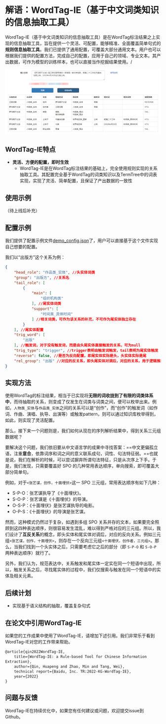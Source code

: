 # 解语：WordTag-IE（基于中文词类知识的信息抽取工具）

WordTag-IE（基于中文词类知识的信息抽取工具）是在WordTag标注结果之上实现的信息抽取工具，旨在提供一个灵活、可配置，能够精准、全面覆盖简单句式的**规则信息抽取工具**。我们已提供了通用配置，可覆盖大部分通用文本。用户也可以根据我们提供的配置方法，完成自己的配置，应用于自己的领域、专业文本。其产出数据，可作为模型的训练样本，也可以直接当作挖掘结果使用。/

![](../doc/img/wordtag-ie-example.png)

## WordTag-IE特点

- **灵活、方便的配置，即时生效**
  - WordTag-IE是在WordTag标注结果的基础上，完全使用规则实现的关系抽取工具。其配置完全基于WordTag的词类知识以及TermTree中的词表实现，实现了灵活、简单配置，且保证了产出数据的一致性

## 使用示例

（待上线后补充）

## 配置示例

我们提供了配置示例文件[demo_config.json](./demo_config.json)了，用户可以直接基于这个文件实现自己想要的配置。

我们以“出版方”这个关系为例：

```json
{
    "head_role": "作品类_实体", //头实体词类
    "group": "出版方", //关系名
    "tail_role": [
        {
            "main": [
                "组织机构类"
            ], //尾实体词类
            "support": [
                "时间类_具体时间"
            ] //相关词类，可作为该关系的补充，不可作为尾实体独立存在
        }
    ], //尾实体配置
    "trig_word": [
        "出版"
    ], //触发词，对于没有触发词，而是由头尾实体直接触发的关系，可为null
    "trig_type": "trigger", //trigger表明由触发词触发，tail表明为尾实体触发
    "reverse": false, //是否为反向配置，即尾实体实际是头，头实体实际是尾
    "rel_group": "出版" //对应的反关系，即头尾实体对调后，对应的关系，用于逻辑推断
}
```

## 实现方法

使用WordTag的标注结果，相当于已实现将**无限的词收拢到了有限的词类体系中**，而待抽取的关系，则变成了仅发生在词类与词类之间，便可以枚举出来。例如，`人物类_实体`与`作品类_实体`之间的关系可以是“创作”，而“创作”的触发词（如作词、作曲、演唱、执导、出演等）或触发pattern，则可以通过知识库枚举得到，如此，则实现了灵活配置。

那么，接下来一个问题则是，我们如何从现在的序列解析结果中，得到关系三元组数据呢？

要解决这个问题，我们依旧要从中文语言学的成果中寻找答案：==中文更偏孤立语，注重**意合**，依靠词序和词之间的意义联系成句，词性、句法特征弱。==也就是说，我们在解析的时候，可以尝试摒弃所谓句法特征，只是从次序上下手。于是，我们发现，只需要覆盖好 SPO 的几种常用表达顺序，单向搜索，即可覆盖大部分简单句。

例如，对于`<张艺谋，创作，十面埋伏>`这一 SPO 三元组，常用表达顺序有如下几种：

- S-P-O：张艺谋执导了《十面埋伏》。
- S-O-P：张艺谋是《十面埋伏》的导演。
- O-S-P：《十面埋伏》是张艺谋执导的电影。
- O-P-S：《十面埋伏》的导演是张艺谋。

然而，这种模式仍然过于复杂，如遇到多组 SPO 关系并存的文本，如果要完全照顾到这四种表达顺序，则很容易发生混乱，难以得到严格对应的三元组。所以，我们设计了**互反关系**的概念，即头实体和尾实体对调后，对应的反向关系。例如三元组`<张艺谋，创作，十面埋伏>`，则存在一个反向三元组`<十面埋伏，创作者，三元组>`。那么，当我们找到一个头实体之后，只需要考虑它之后的部分（即 `S-P-O` 和 `S-O-P` 两种表达顺序）就行了。

另外，我们认为，规范表达中，关系触发和尾实体一定实在同一个短语中出现，所以，触发关系之后，寻找尾实体的过程中，我们仅搜索与触发在同一个短语中的实体及相关元素。

## 后续计划

- 实现基于语义结构的抽取，覆盖复杂句式

## 在论文中引用WordTag-IE

如果您的工作成果中使用了WordTag-IE，请增加下述引用。我们非常乐于看到WordTag-IE对您的工作带来帮助。

```
@article{qin2022WordTag-IE,
    title={WordTag-IE: a Rule-based Tool for Chinese Information Extraction},
    author={Qin, Huapeng and Zhao, Min and Tang, Wei},
    technical report={Baidu, Inc. TR:2022-KG-WordTag-IE},
    year={2022}
}
```

## 问题与反馈

WordTag-IE在持续优化中，如果您有任何建议或问题，欢迎提交issue到Github。